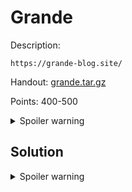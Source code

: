 # Grande

Description:

```
https://grande-blog.site/
```

Handout: [grande.tar.gz](grande.tar.gz)

Points: 400-500

<details>
  <summary>Spoiler warning</summary>
Flag: `flag{__is__proto__a__feature__or__a__bug__}`
</details>

## Solution

<details>
  <summary>Spoiler warning</summary>
  














































































  <!--Spoilers! [8;41;31m/-->
  We can see there is XSS on the redirect page. However the browser will redirect away before the html is parsed.
  Express allows complex objects to be passed via url args. This also includes `__proto__`! If we can construct an array for our url, then we can cause the slice operation to return an empty array. This means no redirect header will not be sent. 
  However there is a check for Array.isArray() we can bypass this by using `[__proto_][]=` and `[length]=2` which will give it a working indexOf function.

  Now you have html injection but the CSP is blocking us. The final trick we need is to mess up the csp nonce. If we request logout cross origin, it will *only* reset the nounce cookie (session is not sent bc of samesite lax). Now nonce won't get reloaded and is the string `undefined`!

  We now have full XSS and can just request and exfil the flag!
  <!--[0m/-->
</details>
